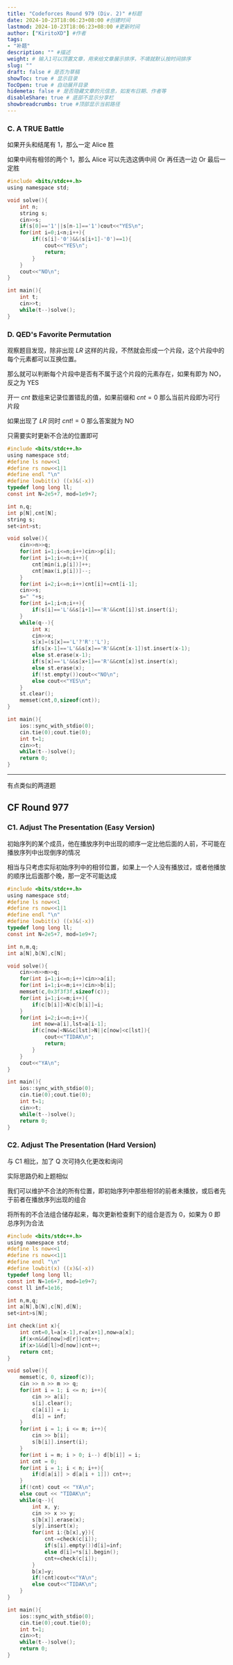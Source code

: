 ```yaml
---
title: "Codeforces Round 979 (Div. 2)" #标题
date: 2024-10-23T18:06:23+08:00 #创建时间
lastmod: 2024-10-23T18:06:23+08:00 #更新时间
author: ["KiritoXD"] #作者
tags: 
- "补题"
description: "" #描述
weight: # 输入1可以顶置文章，用来给文章展示排序，不填就默认按时间排序
slug: ""
draft: false # 是否为草稿
showToc: true # 显示目录
TocOpen: true # 自动展开目录
hidemeta: false # 是否隐藏文章的元信息，如发布日期、作者等
disableShare: true # 底部不显示分享栏
showbreadcrumbs: true #顶部显示当前路径
---
```


### C. A TRUE Battle

如果开头和结尾有 $1$，那么一定 Alice 胜  

如果中间有相邻的两个 $1$，那么 Alice 可以先选这俩中间 Or 再任选一边 Or 最后一定胜  

```c
#include <bits/stdc++.h>
using namespace std;

void solve(){
    int n;
    string s;
    cin>>s;
    if(s[0]=='1'||s[n-1]=='1')cout<<"YES\n";
    for(int i=0;i<n;i++){
        if((s[i]-'0')&&(s[i+1]-'0')==1){
            cout<<"YES\n";
            return;
        }
    }
    cout<<"NO\n";
}

int main(){
    int t;
    cin>>t;
    while(t--)solve();
}
```

### D. QED's Favorite Permutation

观察题目发现，除非出现 $LR$ 这样的片段，不然就会形成一个片段，这个片段中的每个元素都可以互换位置。  

那么就可以判断每个片段中是否有不属于这个片段的元素存在，如果有即为 NO，反之为 YES  

开一 $cnt$ 数组来记录位置错乱的值，如果前缀和 $cnt=0$ 那么当前片段即为可行片段  

如果出现了 $LR$ 同时 $cnt!=0$ 那么答案就为 NO  

只需要实时更新不合法的位置即可  

```c
#include <bits/stdc++.h>
using namespace std;
#define ls now<<1
#define rs now<<1|1
#define endl "\n"
#define lowbit(x) ((x)&(-x))
typedef long long ll;
const int N=2e5+7, mod=1e9+7;

int n,q;
int p[N],cnt[N];
string s;
set<int>st;

void solve(){
    cin>>n>>q;
    for(int i=1;i<=n;i++)cin>>p[i];
    for(int i=1;i<=n;i++){
        cnt[min(i,p[i])]++;
        cnt[max(i,p[i])]--;
    }
    for(int i=2;i<=n;i++)cnt[i]+=cnt[i-1];
    cin>>s;
    s=" "+s;
    for(int i=1;i<n;i++){
        if(s[i]=='L'&&s[i+1]=='R'&&cnt[i])st.insert(i);
    }
    while(q--){
        int x;
        cin>>x;
        s[x]=(s[x]=='L'?'R':'L');
        if(s[x-1]=='L'&&s[x]=='R'&&cnt[x-1])st.insert(x-1);
        else st.erase(x-1);
        if(s[x]=='L'&&s[x+1]=='R'&&cnt[x])st.insert(x);
        else st.erase(x);
        if(!st.empty())cout<<"NO\n";
        else cout<<"YES\n";
    }
    st.clear();
    memset(cnt,0,sizeof(cnt));
}

int main(){
    ios::sync_with_stdio(0);
    cin.tie(0);cout.tie(0);
    int t=1;
    cin>>t;
    while(t--)solve();
    return 0;
}
```

---

有点类似的两道题  

## CF Round 977  

### C1. Adjust The Presentation (Easy Version)  

初始序列的某个成员，他在播放序列中出现的顺序一定比他后面的人前，不可能在播放序列中出现倒序的情况  

相当与只考虑实际初始序列中的相邻位置，如果上一个人没有播放过，或者他播放的顺序比后面那个晚，那一定不可能达成

```c
#include <bits/stdc++.h>
using namespace std;
#define ls now<<1
#define rs now<<1|1
#define endl "\n"
#define lowbit(x) ((x)&(-x))
typedef long long ll;
const int N=2e5+7, mod=1e9+7;

int n,m,q;
int a[N],b[N],c[N];

void solve(){
    cin>>n>>m>>q;
    for(int i=1;i<=n;i++)cin>>a[i];
    for(int i=1;i<=m;i++)cin>>b[i];
    memset(c,0x3f3f3f,sizeof(c));
    for(int i=1;i<=m;i++){
        if(c[b[i]]>N)c[b[i]]=i;
    }
    for(int i=2;i<=n;i++){
        int now=a[i],lst=a[i-1];
        if(c[now]<N&&c[lst]>N||c[now]<c[lst]){
            cout<<"TIDAK\n";
            return;
        }
    }
    cout<<"YA\n";
}

int main(){
    ios::sync_with_stdio(0);
    cin.tie(0);cout.tie(0);
    int t=1;
    cin>>t;
    while(t--)solve();
    return 0;
}
```

### C2. Adjust The Presentation (Hard Version)

与 C1 相比，加了 Q 次可持久化更改和询问  

实际思路仍和上题相似  

我们可以维护不合法的所有位置，即初始序列中那些相邻的前者未播放，或后者先于前者在播放序列出现的组合  

将所有的不合法组合储存起来，每次更新检查剩下的组合是否为 0，如果为 0 即总序列为合法  

```c
#include <bits/stdc++.h>
using namespace std;
#define ls now<<1
#define rs now<<1|1
#define endl "\n"
#define lowbit(x) ((x)&(-x))
typedef long long ll;
const int N=1e6+7, mod=1e9+7;
const ll inf=1e16;

int n,m,q;
int a[N],b[N],c[N],d[N];
set<int>s[N];

int check(int x){
    int cnt=0,l=a[x-1],r=a[x+1],now=a[x];
    if(x<n&&d[now]>d[r])cnt++;
    if(x>1&&d[l]>d[now])cnt++;
    return cnt;
}

void solve(){
    memset(c, 0, sizeof(c));
    cin >> n >> m >> q;
    for(int i = 1; i <= n; i++){
        cin >> a[i];
        s[i].clear();
        c[a[i]] = i;
        d[i] = inf;
    }
    for(int i = 1; i <= m; i++){
        cin >> b[i];
        s[b[i]].insert(i);
    }
    for(int i = m; i > 0; i--) d[b[i]] = i;
    int cnt = 0;
    for(int i = 1; i < n; i++){
        if(d[a[i]] > d[a[i + 1]]) cnt++;
    }
    if(!cnt) cout << "YA\n";
    else cout << "TIDAK\n";
    while(q--){
        int x, y;
        cin >> x >> y;
        s[b[x]].erase(x);
        s[y].insert(x);
        for(int i:{b[x],y}){
            cnt-=check(c[i]);
            if(s[i].empty())d[i]=inf;
            else d[i]=*s[i].begin();
            cnt+=check(c[i]);
        }
        b[x]=y;
        if(!cnt)cout<<"YA\n";
        else cout<<"TIDAK\n";
    }
}

int main(){
    ios::sync_with_stdio(0);
    cin.tie(0);cout.tie(0);
    int t=1;
    cin>>t;
    while(t--)solve();
    return 0;
}
```


